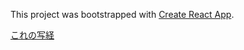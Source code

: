This project was bootstrapped with [Create React App](https://github.com/facebook/create-react-app).

[これの写経](https://www.youtube.com/watch?v=Z5iWr6Srsj8)

